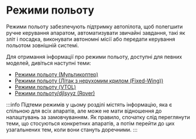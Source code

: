 # Режими польоту

Режими польоту забезпечують підтримку автопілота, щоб полегшити ручне керування апаратом, автоматизувати звичайні завдання, такі як зліт і посадка, виконувати автономні місії або передати керування польотом зовнішній системі.

Для отримання інформації про режими польоту, доступні для певних моделей, дивіться наступні теми:

- [Режими польоту (Мультикоптер)](../flight_modes_mc/README.md)
- [Режими польоту (Літак з нерухомим крилом (Fixed-Wing))](../flight_modes_fw/README.md)
- [Режими польоту (VTOL)](../flight_modes_vtol/README.md)
- [Режими польоту/djlsyyz (Rover)](../flight_modes_rover/README.md)

:::info
Підтеми режимів у цьому розділі містять інформацію, яка є спільною для всіх апаратів, але може не мати відношення до налаштувань за замовчуванням.
Як правило, спочатку слід переглянути теми, що стосуються конкретних апаратів, а потім перейти до цих узагальнених тем, коли вони стануть доречними.
:::
